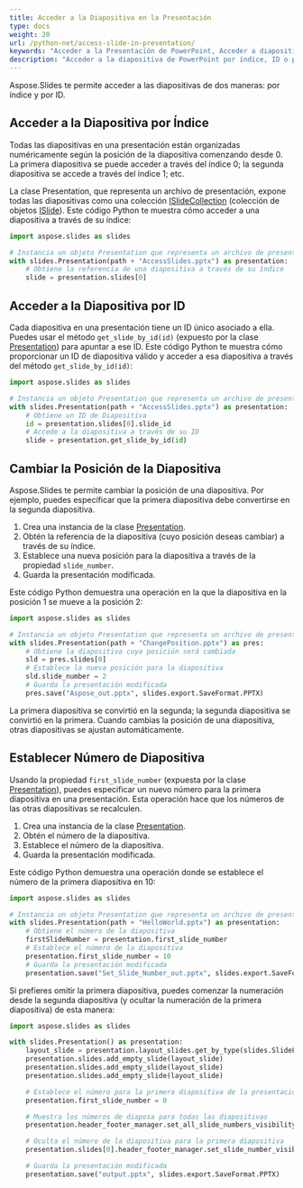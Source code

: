 ```yaml
---
title: Acceder a la Diapositiva en la Presentación
type: docs
weight: 20
url: /python-net/access-slide-in-presentation/
keywords: "Acceder a la Presentación de PowerPoint, Acceder a diapositiva, Editar propiedades de la diapositiva, Cambiar posición de la diapositiva, Establecer número de diapositiva, índice, ID, posición Python, Aspose.Slides"
description: "Acceder a la diapositiva de PowerPoint por índice, ID o posición en Python. Editar propiedades de la diapositiva"
---
```


Aspose.Slides te permite acceder a las diapositivas de dos maneras: por índice y por ID.

## **Acceder a la Diapositiva por Índice**

Todas las diapositivas en una presentación están organizadas numéricamente según la posición de la diapositiva comenzando desde 0. La primera diapositiva se puede acceder a través del índice 0; la segunda diapositiva se accede a través del índice 1; etc.

La clase Presentation, que representa un archivo de presentación, expone todas las diapositivas como una colección [ISlideCollection](https://reference.aspose.com/slides/python-net/aspose.slides/islidecollection/) (colección de objetos [ISlide](https://reference.aspose.com/slides/python-net/aspose.slides/islide/)). Este código Python te muestra cómo acceder a una diapositiva a través de su índice:

```python
import aspose.slides as slides

# Instancia un objeto Presentation que representa un archivo de presentación
with slides.Presentation(path + "AccessSlides.pptx") as presentation:
    # Obtiene la referencia de una diapositiva a través de su índice
    slide = presentation.slides[0]
```

## **Acceder a la Diapositiva por ID**

Cada diapositiva en una presentación tiene un ID único asociado a ella. Puedes usar el método `get_slide_by_id(id)` (expuesto por la clase [Presentation](https://reference.aspose.com/slides/python-net/aspose.slides/presentation/)) para apuntar a ese ID. Este código Python te muestra cómo proporcionar un ID de diapositiva válido y acceder a esa diapositiva a través del método `get_slide_by_id(id)`:

```python
import aspose.slides as slides

# Instancia un objeto Presentation que representa un archivo de presentación
with slides.Presentation(path + "AccessSlides.pptx") as presentation:
    # Obtiene un ID de Diapositiva
    id = presentation.slides[0].slide_id
    # Accede a la diapositiva a través de su ID
    slide = presentation.get_slide_by_id(id)
```

## **Cambiar la Posición de la Diapositiva**

Aspose.Slides te permite cambiar la posición de una diapositiva. Por ejemplo, puedes especificar que la primera diapositiva debe convertirse en la segunda diapositiva.

1. Crea una instancia de la clase [Presentation](https://reference.aspose.com/slides/python-net/aspose.slides/presentation/).
1. Obtén la referencia de la diapositiva (cuyo posición deseas cambiar) a través de su índice.
1. Establece una nueva posición para la diapositiva a través de la propiedad `slide_number`. 
1. Guarda la presentación modificada.

Este código Python demuestra una operación en la que la diapositiva en la posición 1 se mueve a la posición 2:

```python
import aspose.slides as slides

# Instancia un objeto Presentation que representa un archivo de presentación
with slides.Presentation(path + "ChangePosition.pptx") as pres:
    # Obtiene la diapositiva cuya posición será cambiada
    sld = pres.slides[0]
    # Establece la nueva posición para la diapositiva
    sld.slide_number = 2
    # Guarda la presentación modificada
    pres.save("Aspose_out.pptx", slides.export.SaveFormat.PPTX)
```

La primera diapositiva se convirtió en la segunda; la segunda diapositiva se convirtió en la primera. Cuando cambias la posición de una diapositiva, otras diapositivas se ajustan automáticamente.


## **Establecer Número de Diapositiva**

Usando la propiedad `first_slide_number` (expuesta por la clase [Presentation](https://reference.aspose.com/slides/python-net/aspose.slides/presentation/)), puedes especificar un nuevo número para la primera diapositiva en una presentación. Esta operación hace que los números de las otras diapositivas se recalculen.

1. Crea una instancia de la clase [Presentation](https://reference.aspose.com/slides/python-net/aspose.slides/presentation/).
1. Obtén el número de la diapositiva.
1. Establece el número de la diapositiva.
1. Guarda la presentación modificada.

Este código Python demuestra una operación donde se establece el número de la primera diapositiva en 10:

```python
import aspose.slides as slides

# Instancia un objeto Presentation que representa un archivo de presentación
with slides.Presentation(path + "HelloWorld.pptx") as presentation:
    # Obtiene el número de la diapositiva
    firstSlideNumber = presentation.first_slide_number
    # Establece el número de la diapositiva
    presentation.first_slide_number = 10
    # Guarda la presentación modificada
    presentation.save("Set_Slide_Number_out.pptx", slides.export.SaveFormat.PPTX)
```

Si prefieres omitir la primera diapositiva, puedes comenzar la numeración desde la segunda diapositiva (y ocultar la numeración de la primera diapositiva) de esta manera:

```python
import aspose.slides as slides

with slides.Presentation() as presentation:
    layout_slide = presentation.layout_slides.get_by_type(slides.SlideLayoutType.BLANK)
    presentation.slides.add_empty_slide(layout_slide)
    presentation.slides.add_empty_slide(layout_slide)
    presentation.slides.add_empty_slide(layout_slide)

    # Establece el número para la primera diapositiva de la presentación
    presentation.first_slide_number = 0

    # Muestra los números de diaposa para todas las diapositivas
    presentation.header_footer_manager.set_all_slide_numbers_visibility(True)

    # Oculta el número de la diapositiva para la primera diapositiva
    presentation.slides[0].header_footer_manager.set_slide_number_visibility(False)

    # Guarda la presentación modificada
    presentation.save("output.pptx", slides.export.SaveFormat.PPTX)
```